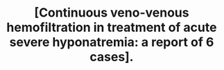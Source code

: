 ---
layout: page
title: " [Continuous veno-venous hemofiltration in treatment of acute severe hyponatremia: a report of 6 cases]."
breadcrumb: true
categories:
    - publication
## publication related information
pub:
    authors: " Da-xi Ji, De-hua Gong, Bin Xu, Jing Tao, Bing Ren, Yi-dan Zhang, Yun Liu, Wei-xin Hu,  Lei-shi Li"
    journal: " Zhonghua nei ke za zhi"
    date: 2003-11
    volume:  42
    pages:  781--784
    number:  11
    abstract: " OBJECTIVE: To investigate the effect of continuous veno-venous hemofiltration (CVVH) in the treatment of acute severe hyponatremia. METHODS: Six patients with  acute severe hyponatremia were studied, including 5 males and 1 female, aged 48.5 (25 - 61) years. Clinical manifestations of hyponatremia included confusion (6/6), drowsiness (3/6), and delirium (3/6). The course of hyponatremia before the initiation of CVVH was 45 - 48 hours. AN69, AV600, FH66 and HF1200 hemofilters were applied and changed every 24 hours. The ultrafiltration rate was 2 000 ml/h, with a blood flow rate of 200 - 250 ml/min, and the substitute fluid  was infused by a pre-dilution route. Low molecular weight heparin was used for anticoagulation. RESULTS: The average treatment duration of CVVH was 59.7 (45.6 - 86) hours. All the patients survived and tolerated CVVH well. During CVVH, the serum sodium increased significantly from (101.2 +/- 4.2) mmol/L before CVVH, to  (115.0 +/- 2.7) mmol/L at the 6th hour of CVVH, (129.2 +/- 4.1) mmol/L at the 24th hour, and (140.3 +/- 1.6) mmol/L at the 48th hour of CVVH; with the correction rate of serum sodium controlled at (2.5 +/- 0.4) mmol.L(-1).h(-1) over the first 24 hours, (1.2 +/- 0.1) mmol.L(-1).h(-1) for the first 48th hour, and the correction rate of (0.82 +/- 0.10) mmol.L(-1).h(-1). The sodium concentrations in the replacement solution were (16.0 +/- 6.0) mmol/L higher than the serum sodium concentration at 0 hour, (11.6 +/- 4.3) mmol/L higher at 4th hour, (5.5 +/- 5.1) mmol/L higher at 24th hour, and (0.75 +/- 0.96) mmol/L higher at 48th hour of CVVH. After CVVH, the serum osmolarity increased significantly, from (216.7 +/- 7.4) mOsm/kgH(2)O pre-CVVH, to (245.0 +/- 5.5) mOsm/kgH(2)O at 6th hour, with a correction rate of (5.16 +/- 0.81) mOsm.kgH(2)O(-1).h(-1); (272.7 +/- 7.1) mOsm/kgH(2)O at 24th hour, with a correction rate of (2.33 +/- 0.28) mOsm.kgH(2)O(-1).h(-1); and (295.0 +/- 4.2) mOsm/kgH(2)O at 48th hour, with a correction rate of (1.63 +/- 0.20) mOsm.kgH(2)O(-1).h(-1). The Glasgow scores and APACHEII scores improved significantly as compared to pretreatment. CONCLUSION: CVVH is effective in the treatment of acute severe hyponatremia, and  could be considered as a treatment option because of its slow and continuous nature. A low-sodium replacement solution should be prepared to minimize its sodium concentration difference from the serum concentration. We recommend that the serum sodium concentration be corrected at an average rate of (2.50 +/- 0.14) mmol.L(-1).h(-1) at 6 h, (1.2 +/- 0.1) mmol.L(-1).h(-1) at 24 h and (0.82 +/- 0.10) mmol.L(-1).h(-1) at 48 h.,"
---